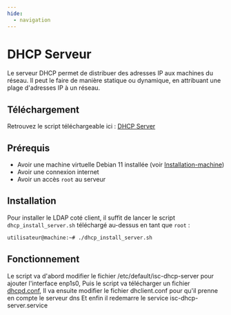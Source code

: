 ```yaml
---
hide:
  - navigation
---
```

# DHCP Serveur

Le serveur DHCP permet de distribuer des adresses IP aux machines du réseau. Il peut le faire de manière statique ou dynamique, en attribuant une plage d'adresses IP à un réseau.

## Téléchargement

Retrouvez le script téléchargeable ici : [DHCP Server](https://raw.githubusercontent.com/AngarosGamer/SAE4/main/dhcp/dhcp_install_server.sh)

## Prérequis

- Avoir une machine virtuelle Debian 11 installée (voir [Installation-machine](../installation-machine.md))
- Avoir une connexion internet
- Avoir un accès `root` au serveur

## Installation

Pour installer le LDAP coté client, il suffit de lancer le script `dhcp_install_server.sh` téléchargé au-dessus en tant que `root` :

```bash
utilisateur@machine:~# ./dhcp_install_server.sh
```

## Fonctionnement

Le script va d'abord modifier le fichier /etc/default/isc-dhcp-server pour ajouter l'interface enp1s0,
Puis le script va télécharger un fichier [dhcpd.conf](https://raw.githubusercontent.com/AngarosGamer/SAE4/main/dhcp/dhcpd.conf),
Il va ensuite modifier le fichier dhclient.conf pour qu'il prenne en compte le serveur dns
Et enfin il redemarre le service isc-dhcp-server.service